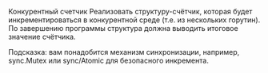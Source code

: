 Конкурентный счетчик
Реализовать структуру-счётчик, которая будет инкрементироваться в конкурентной среде (т.е. из нескольких горутин). По завершению программы структура должна выводить итоговое значение счётчика.

Подсказка: вам понадобится механизм синхронизации, например, sync.Mutex или sync/Atomic для безопасного инкремента.